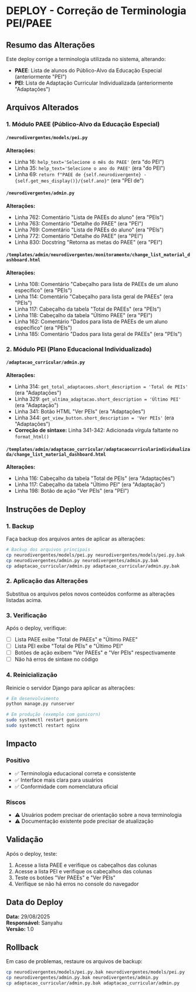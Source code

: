 # DEPLOY - Correção de Terminologia PEI/PAEE

## Resumo das Alterações

Este deploy corrige a terminologia utilizada no sistema, alterando:
- **PAEE**: Lista de alunos do Público-Alvo da Educação Especial (anteriormente "PEI")
- **PEI**: Lista de Adaptação Curricular Individualizada (anteriormente "Adaptações")

## Arquivos Alterados

### 1. Módulo PAEE (Público-Alvo da Educação Especial)

#### `/neurodivergentes/models/pei.py`
**Alterações:**
- Linha 16: `help_text='Selecione o mês do PAEE'` (era "do PEI")
- Linha 35: `help_text='Selecione o ano do PAEE'` (era "do PEI")
- Linha 69: `return f"PAEE de {self.neurodivergente} - {self.get_mes_display()}/{self.ano}"` (era "PEI de")

#### `/neurodivergentes/admin.py`
**Alterações:**
- Linha 762: Comentário "Lista de PAEEs do aluno" (era "PEIs")
- Linha 763: Comentário "Detalhe do PAEE" (era "PEI")
- Linha 769: Comentário "Lista de PAEEs do aluno" (era "PEIs")
- Linha 772: Comentário "Detalhe do PAEE" (era "PEI")
- Linha 830: Docstring "Retorna as metas do PAEE" (era "PEI")

#### `/templates/admin/neurodivergentes/monitoramento/change_list_material_dashboard.html`
**Alterações:**
- Linha 108: Comentário "Cabeçalho para lista de PAEEs de um aluno específico" (era "PEIs")
- Linha 114: Comentário "Cabeçalho para lista geral de PAEEs" (era "PEIs")
- Linha 117: Cabeçalho da tabela "Total de PAEEs" (era "PEIs")
- Linha 118: Cabeçalho da tabela "Último PAEE" (era "PEI")
- Linha 162: Comentário "Dados para lista de PAEEs de um aluno específico" (era "PEIs")
- Linha 185: Comentário "Dados para lista geral de PAEEs" (era "PEIs")

### 2. Módulo PEI (Plano Educacional Individualizado)

#### `/adaptacao_curricular/admin.py`
**Alterações:**
- Linha 314: `get_total_adaptacoes.short_description = 'Total de PEIs'` (era "Adaptações")
- Linha 329: `get_ultima_adaptacao.short_description = 'Último PEI'` (era "Adaptação")
- Linha 341: Botão HTML "Ver PEIs" (era "Adaptações")
- Linha 344: `get_view_button.short_description = 'Ver PEIs'` (era "Adaptações")
- **Correção de sintaxe:** Linha 341-342: Adicionada vírgula faltante no `format_html()`

#### `/templates/admin/adaptacao_curricular/adaptacaocurricularindividualizada/change_list_material_dashboard.html`
**Alterações:**
- Linha 116: Cabeçalho da tabela "Total de PEIs" (era "Adaptações")
- Linha 117: Cabeçalho da tabela "Último PEI" (era "Adaptação")
- Linha 198: Botão de ação "Ver PEIs" (era "PEI")

## Instruções de Deploy

### 1. Backup
Faça backup dos arquivos antes de aplicar as alterações:
```bash
# Backup dos arquivos principais
cp neurodivergentes/models/pei.py neurodivergentes/models/pei.py.bak
cp neurodivergentes/admin.py neurodivergentes/admin.py.bak
cp adaptacao_curricular/admin.py adaptacao_curricular/admin.py.bak
```

### 2. Aplicação das Alterações
Substitua os arquivos pelos novos conteúdos conforme as alterações listadas acima.

### 3. Verificação
Após o deploy, verifique:
- [ ] Lista PAEE exibe "Total de PAEEs" e "Último PAEE"
- [ ] Lista PEI exibe "Total de PEIs" e "Último PEI"
- [ ] Botões de ação exibem "Ver PAEEs" e "Ver PEIs" respectivamente
- [ ] Não há erros de sintaxe no código

### 4. Reinicialização
Reinicie o servidor Django para aplicar as alterações:
```bash
# Em desenvolvimento
python manage.py runserver

# Em produção (exemplo com gunicorn)
sudo systemctl restart gunicorn
sudo systemctl restart nginx
```

## Impacto

### Positivo
- ✅ Terminologia educacional correta e consistente
- ✅ Interface mais clara para usuários
- ✅ Conformidade com nomenclatura oficial

### Riscos
- ⚠️ Usuários podem precisar de orientação sobre a nova terminologia
- ⚠️ Documentação existente pode precisar de atualização

## Validação

Após o deploy, teste:
1. Acesse a lista PAEE e verifique os cabeçalhos das colunas
2. Acesse a lista PEI e verifique os cabeçalhos das colunas
3. Teste os botões "Ver PAEEs" e "Ver PEIs"
4. Verifique se não há erros no console do navegador

## Data do Deploy
**Data:** 29/08/2025  
**Responsável:** Sanyahu  
**Versão:** 1.0  

## Rollback
Em caso de problemas, restaure os arquivos de backup:
```bash
cp neurodivergentes/models/pei.py.bak neurodivergentes/models/pei.py
cp neurodivergentes/admin.py.bak neurodivergentes/admin.py
cp adaptacao_curricular/admin.py.bak adaptacao_curricular/admin.py
```
